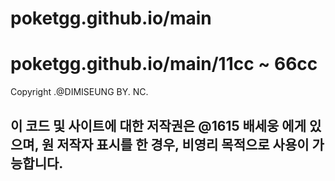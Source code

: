 # poketgg.github.io/main
# poketgg.github.io/main/11cc ~ 66cc

Copyright .@DIMISEUNG BY. NC.
## 이 코드 및 사이트에 대한 저작권은 @1615 배세웅 에게 있으며, 원 저작자 표시를 한 경우, 비영리 목적으로 사용이 가능합니다.
